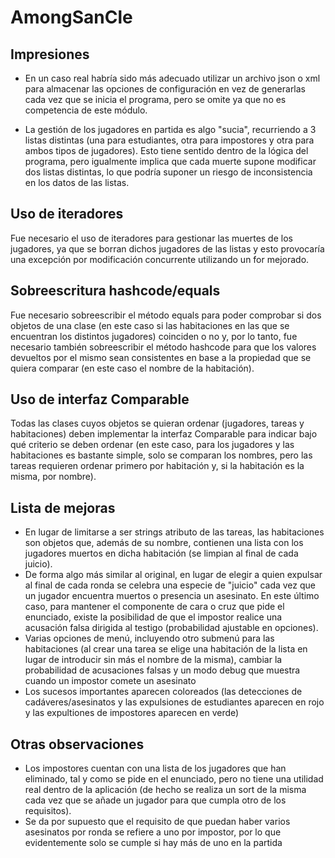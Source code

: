 # AmongSanCle

## Impresiones
- En un caso real habría sido más adecuado utilizar un archivo json o xml para almacenar las opciones de configuración en vez de generarlas cada vez que se inicia el programa, pero se omite ya que no es competencia de este módulo.

- La gestión de los jugadores en partida es algo "sucia", recurriendo a 3 listas distintas (una para estudiantes, otra para impostores y otra para ambos tipos de jugadores). Esto tiene sentido dentro de la lógica del programa, pero igualmente implica
  que cada muerte supone modificar dos listas distintas, lo que podría suponer un riesgo de inconsistencia en los datos de las listas.

## Uso de iteradores
Fue necesario el uso de iteradores para gestionar las muertes de los jugadores, ya que se borran dichos jugadores de las listas y esto provocaría una excepción por modificación concurrente utilizando un for mejorado.

## Sobreescritura hashcode/equals
Fue necesario sobreescribir el método equals para poder comprobar si dos objetos de una clase (en este caso si las habitaciones en las que se encuentran los distintos jugadores) coinciden o no y, por lo tanto, 
fue necesario también sobreescribir el método hashcode para que los valores devueltos por el mismo sean consistentes en base a la propiedad que se quiera comparar (en este caso el nombre de la habitación).

## Uso de interfaz Comparable
Todas las clases cuyos objetos se quieran ordenar (jugadores, tareas y habitaciones) deben implementar la interfaz Comparable para indicar bajo qué criterio se deben ordenar (en este caso, para los jugadores y las habitaciones es bastante simple, solo se comparan los nombres,
pero las tareas requieren ordenar primero por habitación y, si la habitación es la misma, por nombre).

## Lista de mejoras
- En lugar de limitarse a ser strings atributo de las tareas, las habitaciones son objetos que, además de su nombre, contienen una lista con los jugadores muertos en dicha habitación (se limpian al final de cada juicio).
- De forma algo más similar al original, en lugar de elegir a quien expulsar al final de cada ronda se celebra una especie de "juicio" cada vez que un jugador encuentra muertos o presencia un asesinato. En este último caso, para mantener el componente de cara o cruz que pide el enunciado,
 existe la posibilidad de que el impostor realice una acusación falsa dirigida al testigo (probabilidad ajustable en opciones).
- Varias opciones de menú, incluyendo otro submenú para las habitaciones (al crear una tarea se elige una habitación de la lista en lugar de introducir sin más el nombre de la misma), cambiar la probabilidad de acusaciones falsas y un modo debug que muestra cuando un impostor comete un asesinato
- Los sucesos importantes aparecen coloreados (las detecciones de cadáveres/asesinatos y las expulsiones de estudiantes aparecen en rojo y las expultiones de impostores aparecen en verde)

## Otras observaciones
- Los impostores cuentan con una lista de los jugadores que han eliminado, tal y como se pide en el enunciado, pero no tiene una utilidad real dentro de la aplicación (de hecho se realiza un sort de la misma cada vez que se añade un jugador para que cumpla otro de los requisitos).
- Se da por supuesto que el requisito de que puedan haber varios asesinatos por ronda se refiere a uno por impostor, por lo que evidentemente solo se cumple si hay más de uno en la partida
